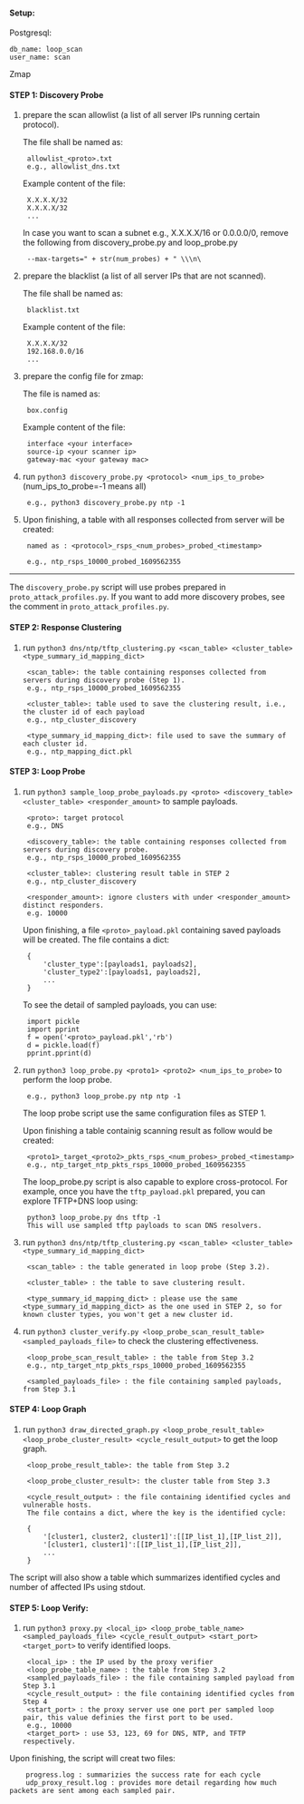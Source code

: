 #### Setup:

Postgresql:

    db_name: loop_scan
    user_name: scan

Zmap


#### STEP 1: Discovery Probe
1. prepare the scan allowlist (a list of all server IPs running certain protocol).

    The file shall be named as:
        
        allowlist_<proto>.txt 
        e.g., allowlist_dns.txt
        
    Example content of the file:

        X.X.X.X/32
        X.X.X.X/32
        ...

    In case you want to scan a subnet e.g., X.X.X.X/16 or 0.0.0.0/0, remove the following from discovery_probe.py and loop_probe.py

        --max-targets=" + str(num_probes) + " \\\n\
    


2. prepare the blacklist (a list of all server IPs that are not scanned).

    The file shall be named as:
        
        blacklist.txt
    
    Example content of the file:

        X.X.X.X/32
        192.168.0.0/16
        ...

3. prepare the config file for zmap:

    The file is named as:

        box.config
    
    Example content of the file:

        interface <your interface>
        source-ip <your scanner ip>
        gateway-mac <your gateway mac>
    

4. run ```python3 discovery_probe.py <protocol> <num_ips_to_probe>``` (num_ips_to_probe=-1 means all)

        e.g., python3 discovery_probe.py ntp -1

5. Upon finishing, a table with all responses collected from server will be created:

        named as : <protocol>_rsps_<num_probes>_probed_<timestamp>
    
        e.g., ntp_rsps_10000_probed_1609562355

--------------

The ```discovery_probe.py``` script will use probes prepared in ```proto_attack_profiles.py```. If you want to add more discovery probes, see the comment in ```proto_attack_profiles.py```.


#### STEP 2: Response Clustering
1. run ```python3 dns/ntp/tftp_clustering.py <scan_table> <cluster_table> <type_summary_id_mapping_dict>```

        <scan_table>: the table containing responses collected from servers during discovery probe (Step 1).
        e.g., ntp_rsps_10000_probed_1609562355

        <cluster_table>: table used to save the clustering result, i.e., the cluster id of each payload
        e.g., ntp_cluster_discovery

        <type_summary_id_mapping_dict>: file used to save the summary of each cluster id.
        e.g., ntp_mapping_dict.pkl



#### STEP 3: Loop Probe
1. run ```python3 sample_loop_probe_payloads.py <proto> <discovery_table> <cluster_table> <responder_amount>``` to sample payloads.

        <proto>: target protocol
        e.g., DNS

        <discovery_table>: the table containing responses collected from servers during discovery probe.
        e.g., ntp_rsps_10000_probed_1609562355

        <cluster_table>: clustering result table in STEP 2
        e.g., ntp_cluster_discovery

        <responder_amount>: ignore clusters with under <responder_amount> distinct responders.
        e.g. 10000

    Upon finishing, a file ```<proto>_payload.pkl``` containing saved payloads will be created.
    The file contains a dict:

        {
            'cluster_type':[payloads1, payloads2],
            'cluster_type2':[payloads1, payloads2],
            ...
        }
    
    To see the detail of sampled payloads, you can use:

        import pickle
        import pprint
        f = open('<proto>_payload.pkl','rb')
        d = pickle.load(f)
        pprint.pprint(d)


2. run ```python3 loop_probe.py <proto1> <proto2> <num_ips_to_probe>``` to perform the loop probe.

        e.g., python3 loop_probe.py ntp ntp -1

    The loop probe script use the same configuration files as STEP 1. 

    Upon finishing a table containig scanning result as follow would be created:

        <proto1>_target_<proto2>_pkts_rsps_<num_probes>_probed_<timestamp>
        e.g., ntp_target_ntp_pkts_rsps_10000_probed_1609562355


    The loop_probe.py script is also capable to explore cross-protocol. For example, once you have the ```tftp_payload.pkl``` prepared, you can explore TFTP+DNS loop using:

        python3 loop_probe.py dns tftp -1
        This will use sampled tftp payloads to scan DNS resolvers.

3. run ```python3 dns/ntp/tftp_clustering.py <scan_table> <cluster_table> <type_summary_id_mapping_dict>```

        <scan_table> : the table generated in loop probe (Step 3.2).

        <cluster_table> : the table to save clustering result.

        <type_summary_id_mapping_dict> : please use the same <type_summary_id_mapping_dict> as the one used in STEP 2, so for known cluster types, you won't get a new cluster id.

4. run ```python3 cluster_verify.py <loop_probe_scan_result_table> <sampled_payloads_file>``` to check the clustering effectiveness. 

        <loop_probe_scan_result_table> : the table from Step 3.2
        e.g., ntp_target_ntp_pkts_rsps_10000_probed_1609562355

        <sampled_payloads_file> : the file containing sampled payloads, from Step 3.1


#### STEP 4: Loop Graph
1. run ```python3 draw_directed_graph.py <loop_probe_result_table> <loop_probe_cluster_result> <cycle_result_output>``` to get the loop graph.

        <loop_probe_result_table>: the table from Step 3.2 
        
        <loop_probe_cluster_result>: the cluster table from Step 3.3

        <cycle_result_output> : the file containing identified cycles and vulnerable hosts.
        The file contains a dict, where the key is the identified cycle:

        {
            '[cluster1, cluster2, cluster1]':[[IP_list_1],[IP_list_2]],
            '[cluster1, cluster1]':[[IP_list_1],[IP_list_2]],
            ...
        }


The script will also show a table which summarizes identified cycles and number of affected IPs using stdout.

#### STEP 5: Loop Verify:
1. run ```python3 proxy.py <local_ip> <loop_probe_table_name> <sampled_payloads_file> <cycle_result_output> <start_port> <target_port>``` to verify identified loops.

        <local_ip> : the IP used by the proxy verifier
        <loop_probe_table_name> : the table from Step 3.2
        <sampled_payloads_file> : the file containing sampled payload from Step 3.1
        <cycle_result_output> : the file containing identified cycles from Step 4
        <start_port> : the proxy server use one port per sampled loop pair, this value definies the first port to be used.
        e.g., 10000
        <target_port> : use 53, 123, 69 for DNS, NTP, and TFTP respectively.


Upon finishing, the script will creat two files:

        progress.log : summarizies the success rate for each cycle
        udp_proxy_result.log : provides more detail regarding how much packets are sent among each sampled pair.

    